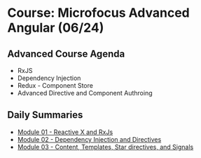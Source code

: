 # Course: Microfocus Advanced Angular (06/24)

## Advanced Course Agenda
* RxJS
* Dependency Injection
* Redux - Component Store
* Advanced Directive and Component Authroing


## Daily Summaries
* [Module 01 - Reactive X and RxJs](./module%2001/README.md)
* [Module 02 - Dependency Injection and Directives](./module%2002/README.md)
* [Module 03 - Content, Templates, Star directives, and Signals](./module%2003/README.md)